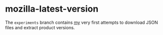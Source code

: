 # mozilla-latest-version
The `experiments` branch contains [my](https://github.com/MikkCZ) very first attempts to download JSON files and extract product versions.
